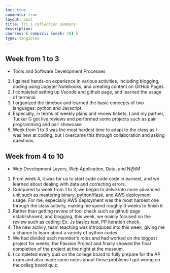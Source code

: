 ```yaml
---
toc: true
comments: true
layout: post
title: Tri 1 reflection summary
description: 
courses: { compsci: {week: 10} }
type: tangibles
---
```


## Week from 1 to 3
- Tools and Software Development Processes
1. I gained hands-on experience in various activities, including blogging, coding using Jupyter Notebooks, and creating content on GitHub Pages.
2. I completed setting up Vscode and github page, and learned the usage of terminal. 
3. I organized the timebox and learned the basic concepts of two languages: python and Javscript. 
4. Especially, in terms of weekly plans and review tickets, I and my partner, Tucker G got live reviews and performed some projects such as pair programming and pair showcase
5. Week from 1 to 3 was the most hardest time to adapt to the class as I was new at coding, but I overcame this through collaboration and asking questions. 

## Week from 4 to 10
- Web Development Layers, Web Application, Data, and N@tM
1. From week 4, it was for us to start code code code in earnest, and we learned about dealing with data and correcting errors.
2. Compared to week from 1 to 3, we began to delve into more advanced unit such as mastering binary, python/flask, and AWS deployment usage. For me, especially AWS deployment was the most hardest one through the class activity, making me spend roughly 3 weeks to finish it. 
3. Rather than getting review of tool check such as github page establishment, and blogging, this week, we mainly focused on the review such as coding: Ex. Js basics test, PP iteration check.
4. The new activiy, team teaching was introduced into this week, giving me a chance to learn about a variety of python codes. 
5. We had divided each member's roles and had worked on the biggest project for weeks, the Passion Project and finally showed the final completion of the project at the night at the museum.
6. I completed every quiz on the college board to fully prepare for the AP exam and also made some notes about those problems I got wrong on the colleg board quiz. 